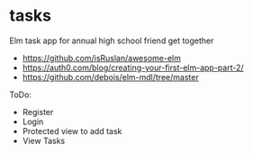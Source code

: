 # tasks
Elm task app for annual high school friend get together

* https://github.com/isRuslan/awesome-elm
* https://auth0.com/blog/creating-your-first-elm-app-part-2/
* https://github.com/debois/elm-mdl/tree/master

ToDo:
* Register
* Login
* Protected view to add task
* View Tasks

